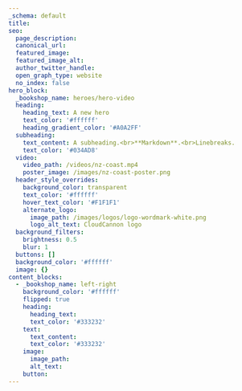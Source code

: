 ```yaml
---
_schema: default
title:
seo:
  page_description:
  canonical_url:
  featured_image:
  featured_image_alt:
  author_twitter_handle:
  open_graph_type: website
  no_index: false
hero_block:
  _bookshop_name: heroes/hero-video
  heading:
    heading_text: A new hero
    text_color: '#ffffff'
    heading_gradient_color: '#A0A2FF'
  subheading:
    text_content: A subheading.<br>**Markdown**.<br>Linebreaks.
    text_color: '#034AD8'
  video:
    video_path: /videos/nz-coast.mp4
    poster_image: /images/nz-coast-poster.png
  header_style_overrides:
    background_color: transparent
    text_color: '#ffffff'
    hover_text_color: '#F1F1F1'
    alternate_logo:
      image_path: /images/logos/logo-wordmark-white.png
      logo_alt_text: CloudCannon logo
  background_filters:
    brightness: 0.5
    blur: 1
  buttons: []
  background_color: '#ffffff'
  image: {}
content_blocks:
  - _bookshop_name: left-right
    background_color: '#ffffff'
    flipped: true
    heading:
      heading_text:
      text_color: '#333232'
    text:
      text_content:
      text_color: '#333232'
    image:
      image_path:
      alt_text:
    button:
---
```

